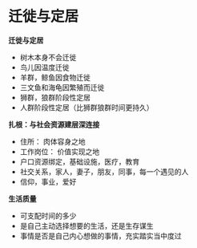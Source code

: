 # 迁徙与定居

**迁徙与定居**

* 树木本身不会迁徙
* 鸟儿因温度迁徙
* 羊群，鲸鱼因食物迁徙
* 三文鱼和海龟因繁殖而迁徙
* 狮群，狼群阶段性定居
* 人群阶段性定居（比狮群狼群时间更持久）

**扎根：与社会资源建层深连接**

* 住所： 肉体容身之地
* 工作岗位： 价值实现之地
* 户口资源绑定，基础设施，医疗，教育  
* 社交关系，家人，妻子，朋友，同事，每一个遇见的人
* 信仰，事业，爱好

**生活质量**

* 可支配时间的多少
* 是自己主动选择想要的生活，还是生存谋生
* 事情是否是自己内心想做的事情，充实踏实当中度过

